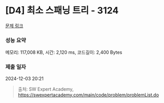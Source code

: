 # [D4] 최소 스패닝 트리 - 3124 

[문제 링크](https://swexpertacademy.com/main/code/problem/problemDetail.do?contestProbId=AV_mSnmKUckDFAWb) 

### 성능 요약

메모리: 117,008 KB, 시간: 2,120 ms, 코드길이: 2,400 Bytes

### 제출 일자

2024-12-03 20:21



> 출처: SW Expert Academy, https://swexpertacademy.com/main/code/problem/problemList.do